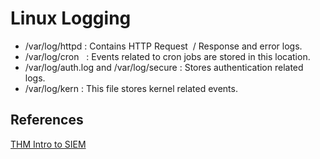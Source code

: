 
# Linux Logging

-   /var/log/httpd : Contains HTTP Request  / Response and error logs.
-   /var/log/cron   : Events related to cron jobs are stored in this location.
-   /var/log/auth.log and /var/log/secure : Stores authentication related logs.     
-   /var/log/kern : This file stores kernel related events.



## References

[THM Intro to SIEM](https://tryhackme.com/room/introtosiem)